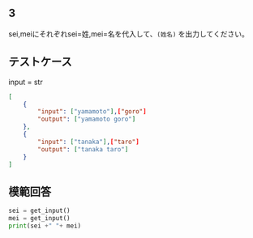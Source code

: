 ## 3

sei,meiにそれぞれsei=姓,mei=名を代入して、`(姓名)` を出力してください。

## テストケース
input = str
```json
[
	{
		"input": ["yamamoto"],["goro"]
		"output": ["yamamoto goro"]
  	},
	{
		"input": ["tanaka"],["taro"]
		"output": ["tanaka taro"]
	}
]
```

## 模範回答
```python
sei = get_input()
mei = get_input()
print(sei +" "+ mei)
```